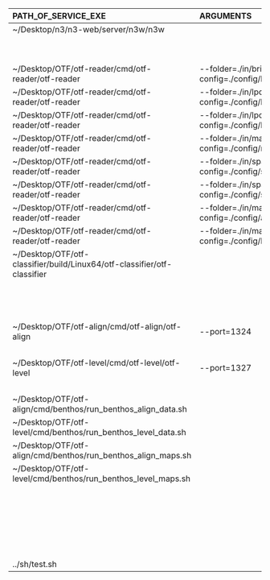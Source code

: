 | PATH_OF_SERVICE_EXE                                                      | ARGUMENTS                                                        | DELAY | API                      | REDIRECT                                        | METHOD | ENABLE |
| :----------------------------------------------------------------------- | :--------------------------------------------------------------- | :---: | :----------------------- | :---------------------------------------------- | :----: | :----: |
| ~/Desktop/n3/n3-web/server/n3w/n3w                                       |                                                                  |       | /n3/admin/newdemocontext | :1323/admin/newdemocontext                      |  POST  |  true  |
|                                                                          |                                                                  |       | /n3/graphgl              | :1323/n3/graphgl                                |  POST  |  true  |
|                                                                          |                                                                  |       | /n3/publish              | :1323/n3/publish                                |  POST  |  true  |
| ~/Desktop/OTF/otf-reader/cmd/otf-reader/otf-reader                       | --folder=./in/brightpath --config=./config/bp_config.json        |   2   |                          |                                                 |        |  true  |
| ~/Desktop/OTF/otf-reader/cmd/otf-reader/otf-reader                       | --folder=./in/lpofa --config=./config/lpofa_literacy_config.json |       |                          |                                                 |        |  true  |
| ~/Desktop/OTF/otf-reader/cmd/otf-reader/otf-reader                       | --folder=./in/lpofa --config=./config/lpofa_numeracy_config.json |       |                          |                                                 |        |  true  |
| ~/Desktop/OTF/otf-reader/cmd/otf-reader/otf-reader                       | --folder=./in/maths-pathway --config=./config/mp_config.json     |       |                          |                                                 |        |  true  |
| ~/Desktop/OTF/otf-reader/cmd/otf-reader/otf-reader                       | --folder=./in/spa --config=./config/spa_mapped_config.json       |       |                          |                                                 |        |  true  |
| ~/Desktop/OTF/otf-reader/cmd/otf-reader/otf-reader                       | --folder=./in/spa --config=./config/spa_prescribed_config.json   |       |                          |                                                 |        |  true  |
| ~/Desktop/OTF/otf-reader/cmd/otf-reader/otf-reader                       | --folder=./in/maps/align --config=./config/alignMaps_config.json |       |                          |                                                 |        |  true  |
| ~/Desktop/OTF/otf-reader/cmd/otf-reader/otf-reader                       | --folder=./in/maps/level --config=./config/levelMaps_config.json |       |                          |                                                 |        |  true  |
| ~/Desktop/OTF/otf-classifier/build/Linux64/otf-classifier/otf-classifier |                                                                  |       | /classifier/align        | :1576/align                                     |  POST  |  true  |
|                                                                          |                                                                  |       | /classifier/align        | :1576/align                                     |  GET   |  true  |
|                                                                          |                                                                  |       | /classifier/lookup       | :1576/lookup                                    |  GET   |  true  |
|                                                                          |                                                                  |       | /classifier/index        | :1576/index                                     |  GET   |  true  |
| ~/Desktop/OTF/otf-align/cmd/otf-align/otf-align                          | --port=1324                                                      |       | /aligner                 | :1324/                                          |  GET   |  true  |
|                                                                          |                                                                  |       | /aligner/align           | :1324/align                                     |  POST  |  true  |
| ~/Desktop/OTF/otf-level/cmd/otf-level/otf-level                          | --port=1327                                                      |       | /leveler                 | :1327/                                          |  GET   |  true  |
|                                                                          |                                                                  |       | /leveler/level           | :1327/level                                     |  POST  |  true  |
| ~/Desktop/OTF/otf-align/cmd/benthos/run_benthos_align_data.sh            |                                                                  |       |                          |                                                 |        | false  |
| ~/Desktop/OTF/otf-level/cmd/benthos/run_benthos_level_data.sh            |                                                                  |       |                          |                                                 |        | false  |
| ~/Desktop/OTF/otf-align/cmd/benthos/run_benthos_align_maps.sh            |                                                                  |       |                          |                                                 |        | false  |
| ~/Desktop/OTF/otf-level/cmd/benthos/run_benthos_level_maps.sh            |                                                                  |       |                          |                                                 |        | false  |
|                                                                          |                                                                  |       | /sif-xml2json            | http://192.168.31.159:1324/sif-xml2json/convert |  POST  | false  |
|                                                                          |                                                                  |       | /sif-xml2json/help       | http://192.168.31.159:1324/                     |  GET   | false  |
|                                                                          |                                                                  |       | /sif-json2xml            | http://192.168.31.159:1325/sif-json2xml/convert |  POST  | false  |
|                                                                          |                                                                  |       | /sif-json2xml/help       | http://192.168.31.159:1325/                     |  GET   | false  |
| ../sh/test.sh                                                            |                                                                  |   2   |                          |                                                 |        |  true  |
